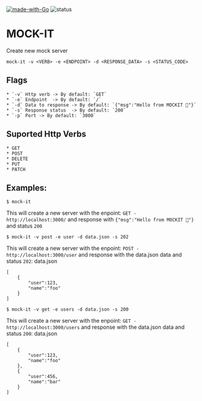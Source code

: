 [![made-with-Go](https://img.shields.io/badge/Made%20with-Go-1f425f.svg)](http://golang.org)
![status](https://github.com/pablotrianda/mock-it/actions/workflows/go.yml/badge.svg)

# MOCK-IT

Create new mock server

```
mock-it -v <VERB> -e <ENDPOINT> -d <RESPONSE_DATA> -s <STATUS_CODE>
```

## Flags
    * `-v` Http verb -> By default: `GET`
    * `-e` Endpoint  -> By default: `/`
    * `-d` Data to response -> By default: `{"msg":"Hello from MOCKIT 🧉"}`
    * `-s` Response status  -> By default: `200`
    * `-p` Port -> By default: `3000`

## Suported Http Verbs 
    * GET
    * POST
    * DELETE
    * PUT
    * PATCH


## Examples:
```
$ mock-it
```
This will create a new server with the enpoint:
`GET - http://localhost:3000/` and response with `{"msg":"Hello from MOCKIT 🧉"}` and status `200`



```
$ mock-it -v post -e user -d data.json -s 202
```
This will create a new server with the enpoint:
`POST - http://localhost:3000/user` and response with the data.json data and status `202`:
data.json
```
[
    {
        "user":123,
        "name":"foo"
    }
]

```



```
$ mock-it -v get -e users -d data.json -s 200
```
This will create a new server with the enpoint:
`GET - http://localhost:3000/users` and response with the data.json data and status `200`:
data.json
```
[
    {
        "user":123,
        "name":"foo"
    },
    {
        "user":456,
        "name":"bar"
    }
]

```
